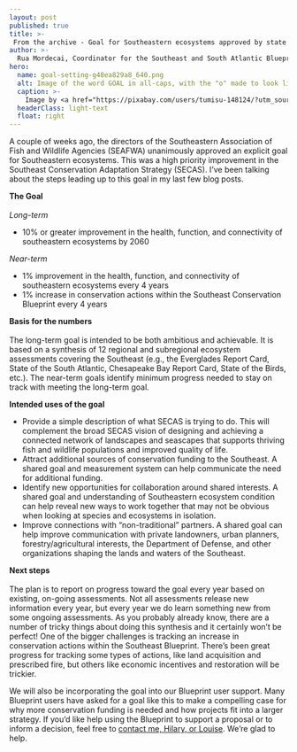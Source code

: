 ```yaml
---
layout: post
published: true
title: >-
 From the archive - Goal for Southeastern ecosystems approved by state wildlife agency directors
author: >-
  Rua Mordecai, Coordinator for the Southeast and South Atlantic Blueprints
hero:
  name: goal-setting-g48ea829a8_640.png
  alt: Image of the word GOAL in all-caps, with the "o" made to look like a target and a dart in the middle of it.
  caption: >-
    Image by <a href="https://pixabay.com/users/tumisu-148124/?utm_source=link-attribution&amp;utm_medium=referral&amp;utm_campaign=image&amp;utm_content=1955806">Tumisu</a> from <a href="https://pixabay.com/?utm_source=link-attribution&amp;utm_medium=referral&amp;utm_campaign=image&amp;utm_content=1955806">Pixabay</a>. <a href="https://pixabay.com/service/license/">Pixabay license</a>.
  headerClass: light-text
  float: right
---
```

A couple of weeks ago, the directors of the Southeastern Association of Fish and Wildlife Agencies (SEAFWA) unanimously approved an explicit goal for Southeastern ecosystems. This was a high priority improvement in the Southeast Conservation Adaptation Strategy (SECAS). I’ve been talking about the steps leading up to this goal in my last few blog posts.

**The Goal**  
<br>
_Long-term_  

- 10% or greater improvement in the health, function, and connectivity of southeastern ecosystems by 2060

_Near-term_  

- 1% improvement in the health, function, and connectivity of southeastern ecosystems every 4 years
- 1% increase in conservation actions within the Southeast Conservation Blueprint every 4 years<!--more-->

**Basis for the numbers**  
<br>
The long-term goal is intended to be both ambitious and achievable. It is based on a synthesis of 12 regional and subregional ecosystem assessments covering the Southeast (e.g., the Everglades Report Card, State of the South Atlantic, Chesapeake Bay Report Card, State of the Birds, etc.). The near-term goals identify minimum progress needed to stay on track with meeting the long-term goal.

**Intended uses of the goal**
- Provide a simple description of what SECAS is trying to do. This will complement the broad SECAS vision of designing and achieving a connected network of landscapes and seascapes that supports thriving fish and wildlife populations and improved quality of life.
- Attract additional sources of conservation funding to the Southeast. A shared goal and measurement system can help communicate the need for additional funding.
- Identify new opportunities for collaboration around shared interests. A shared goal and understanding of Southeastern ecosystem condition can help reveal new ways to work together that may not be obvious when looking at species and ecosystems in isolation.
- Improve connections with “non-traditional” partners. A shared goal can help improve communication with private landowners, urban planners, forestry/agricultural interests, the Department of Defense, and other organizations shaping the lands and waters of the Southeast.

**Next steps**  
<br>
The plan is to report on progress toward the goal every year based on existing, on-going assessments. Not all assessments release new information every year, but every year we do learn something new from some ongoing assessments. As you probably already know, there are a number of tricky things about doing this synthesis and it certainly won’t be perfect! One of the bigger challenges is tracking an increase in conservation actions within the Southeast Blueprint. There’s been great progress for tracking some types of actions, like land acquisition and prescribed fire, but others like economic incentives and restoration will be trickier.

We will also be incorporating the goal into our Blueprint user support. Many Blueprint users have asked for a goal like this to make a compelling case for why more conservation funding is needed and how projects fit into a larger strategy. If you’d like help using the Blueprint to support a proposal or to inform a decision, feel free to [contact me, Hilary, or Louise](http://secassoutheast.org/staff). We’re glad to help.
